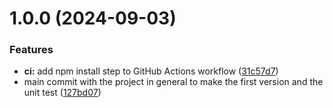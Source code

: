 # 1.0.0 (2024-09-03)


### Features

* **ci:** add npm install step to GitHub Actions workflow ([31c57d7](https://github.com/Alpha018/nestjs-firebase-auth/commit/31c57d76328ae9321883a7c189b17a1eec690128))
* main commit with the project in general to make the first version and the unit test ([127bd07](https://github.com/Alpha018/nestjs-firebase-auth/commit/127bd07df9236f8008df09f623ddb1c10baf172b))
